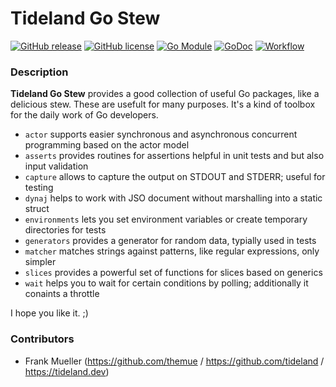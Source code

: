 # Tideland Go Stew

[![GitHub release](https://img.shields.io/github/release/tideland/go-stew.svg)](https://github.com/tideland/go-stew)
[![GitHub license](https://img.shields.io/badge/license-New%20BSD-blue.svg)](https://raw.githubusercontent.com/tideland/go-stew/master/LICENSE)
[![Go Module](https://img.shields.io/github/go-mod/go-version/tideland/go-stew)](https://github.com/tideland/go-stew/blob/master/go.mod)
[![GoDoc](https://godoc.org/tideland.dev/go/stew?status.svg)](https://pkg.go.dev/mod/tideland.dev/go/stew?tab=packages)
[![Workflow](https://github.com/tideland/go-stew/actions/workflows/go.yml/badge.svg)](https://github.com/tideland/go-stew/actions/)

### Description

**Tideland Go Stew** provides a good collection of useful Go packages, like a delicious stew. These are usefult for many purposes. It's a kind of toolbox for the daily work of Go developers.

* `actor` supports easier synchronous and asynchronous concurrent programming based on the actor model
* `asserts` provides routines for assertions helpful in unit tests and but also input validation
* `capture` allows to capture the output on STDOUT and STDERR; useful for testing
* `dynaj` helps to work with JSO document without marshalling into a static struct
* `environments` lets you set environment variables or create temporary directories for tests
* `generators` provides a generator for random data, typially used in tests
* `matcher` matches strings against patterns, like regular expressions, only simpler
* `slices` provides a powerful set of functions for slices based on generics
* `wait` helps you to wait for certain conditions by polling; additionally it conaints a throttle

I hope you like it. ;)

### Contributors

- Frank Mueller (https://github.com/themue / https://github.com/tideland / https://tideland.dev)


